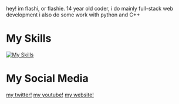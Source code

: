hey! im flashi, or flashie.
14 year old coder, i do mainly full-stack web development
i also do some work with python and C++


# My Skills
[![My Skills](https://skillicons.dev/icons?i=cpp,css,git,github,html,js)](https://skillicons.dev)

# My Social Media
<a href="https://x.com/flashiez_">my twitter!</a>
<a href="https://www.youtube.com/@flashiezs">my youtube!</a>
<a href="https://x.com/flashiez_">my website!</a>


